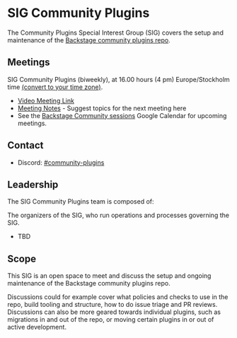 # SIG Community Plugins

The Community Plugins Special Interest Group (SIG) covers the setup and maintenance of the [Backstage community plugins repo](https://github.com/backstage/community-plugins).

## Meetings

SIG Community Plugins (biweekly), at 16.00 hours (4 pm) Europe/Stockholm time [(convert to your time zone)](https://dateful.com/convert/stockholm-sweden?t=16).

- [Video Meeting Link](https://meet.google.com/iub-fcyi-yag)
- [Meeting Notes](https://docs.google.com/document/d/1lIHXi8fi3CDiUD8UhX7s1FWCKAiricQKnFR4OSHoaiY/edit) - Suggest topics for the next meeting here
- See the [Backstage Community sessions](https://calendar.google.com/calendar/u/0?cid=Y19xdXA5Z2JobjlzcXB1YW82dHJ0dGQ4bWs1c0Bncm91cC5jYWxlbmRhci5nb29nbGUuY29t) Google Calendar for upcoming meetings.

## Contact

- Discord: [#community-plugins](https://discord.com/channels/687207715902193673/1201559534754345110)

## Leadership

The SIG Community Plugins team is composed of:

The organizers of the SIG, who run operations and processes governing the SIG.

- TBD

## Scope

This SIG is an open space to meet and discuss the setup and ongoing maintenance of the Backstage community plugins repo.

Discussions could for example cover what policies and checks to use in the repo, build tooling and structure, how to do issue triage and PR reviews. Discussions can also be more geared towards individual plugins, such as migrations in and out of the repo, or moving certain plugins in or out of active development.
